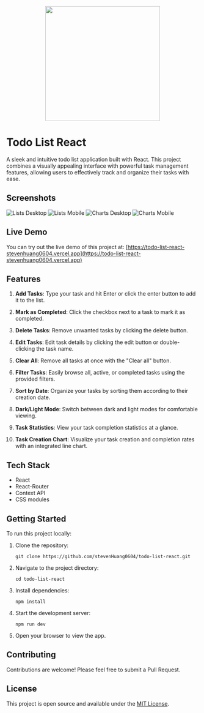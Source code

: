 <p align='center'>
  <a href='https://todo-list-react-stevenhuang0604.vercel.app' target='_blank'>
    <img src="./public/todo-list-react-light.png" width="300"  align="center"/>
  </a>
</p>

# Todo List React

A sleek and intuitive todo list application built with React. This project combines a visually appealing interface with powerful task management features, allowing users to effectively track and organize their tasks with ease.

## Screenshots

![Lists Desktop](./public/lists-desktop.jpeg)
![Lists Mobile](./public/lists-mobile.jpeg)
![Charts Desktop](./public/charts-desktop.jpeg)
![Charts Mobile](./public/charts-mobile.jpeg)

## Live Demo

You can try out the live demo of this project at: [https://todo-list-react-stevenhuang0604.vercel.app](https://todo-list-react-stevenhuang0604.vercel.app)

## Features

1. **Add Tasks**: Type your task and hit Enter or click the enter button to add it to the list.

2. **Mark as Completed**: Click the checkbox next to a task to mark it as completed.

3. **Delete Tasks**: Remove unwanted tasks by clicking the delete button.

4. **Edit Tasks**: Edit task details by clicking the edit button or double-clicking the task name.

5. **Clear All**: Remove all tasks at once with the "Clear all" button.

6. **Filter Tasks**: Easily browse all, active, or completed tasks using the provided filters.

7. **Sort by Date**: Organize your tasks by sorting them according to their creation date.

8. **Dark/Light Mode**: Switch between dark and light modes for comfortable viewing.

9. **Task Statistics**: View your task completion statistics at a glance.

10. **Task Creation Chart**: Visualize your task creation and completion rates with an integrated line chart.

## Tech Stack

- React
- React-Router
- Context API
- CSS modules

## Getting Started

To run this project locally:

1. Clone the repository:

   ```
   git clone https://github.com/stevenHuang0604/todo-list-react.git
   ```

2. Navigate to the project directory:

   ```
   cd todo-list-react
   ```

3. Install dependencies:

   ```
   npm install
   ```

4. Start the development server:

   ```
   npm run dev
   ```

5. Open your browser to view the app.

## Contributing

Contributions are welcome! Please feel free to submit a Pull Request.

## License

This project is open source and available under the [MIT License](LICENSE).
